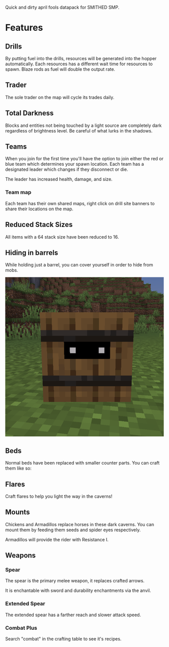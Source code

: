 Quick and dirty april fools datapack for SMITHED SMP.


# Features


## Drills
By putting fuel into the drills, resources will be generated into the hopper automatically.
Each resources has a different wait time for resources to spawn.
Blaze rods as fuel will double the output rate.

## Trader
The sole trader on the map will cycle its trades daily.

## Total Darkness
Blocks and entities not being touched by a light source are completely dark regardless of brightness level. Be careful of what lurks in the shadows.
 
## Teams
When you join for the first time you'll have the option to join either the red or blue team which determines your spawn location.
Each team has a designated leader which changes if they disconnect or die.

The leader has increased health, damage, and size.

### Team map
Each team has their own shared maps, right click on drill site banners to share their locations on the map.

## Reduced Stack Sizes
All items with a 64 stack size have been reduced to 16.

## Hiding in barrels
While holding just a barrel, you can cover yourself in order to hide from mobs.

![Hiding in barrel](/other/hiding_in_barrel.png)

## Beds
Normal beds have been replaced with smaller counter parts. You can craft them like so:

## Flares
Craft flares to help you light the way in the caverns!

## Mounts
Chickens and Armadillos replace horses in these dark caverns.
You can mount them by feeding them seeds and spider eyes respectively.

Armadillos will provide the rider with Resistance I.

## Weapons
### Spear
The spear is the primary melee weapon, it replaces crafted arrows.

It is enchantable with sword and durability enchantments via the anvil.

### Extended Spear
The extended spear has a farther reach and slower attack speed.

### Combat Plus
Search "combat" in the crafting table to see it's recipes.